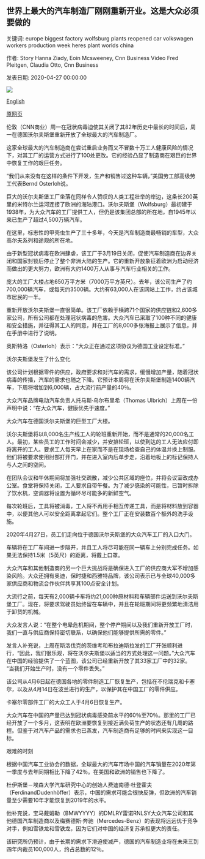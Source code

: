 ## 世界上最大的汽车制造厂刚刚重新开业。这是大众必须要做的

关键词: europe biggest factory wolfsburg plants reopened car volkswagen workers production week heres plant worlds china

作者: Story Hanna Ziady, Eoin Mcsweeney, Cnn Business Video Fred Pleitgen, Claudia Otto, Cnn Business

发表日期: 2020-04-27 00:00:00

![](https://cdn.cnn.com/cnnnext/dam/assets/200424083935-01-volkswagen-factory-wolfsburg-germany-0331-super-tease.jpg)

[English](The%20world%27s%20biggest%20car%20factory%20just%20reopened.%20Here%27s%20what%20Volkswagen%20had%20to%20do.md)

[原网页](https://edition.cnn.com/2020/04/27/business/volkswagen-restart-production-wolfsburg/index.html)

伦敦（CNN商业）周一在冠状病毒迫使其关闭了其82年历史中最长的时间后，周一在德国沃尔夫斯堡重新开放了全球最大的汽车制造厂。

这家全球最大的汽车制造商在尝试重启业务而又不冒数十万工人健康风险的情况下，对其工厂的运营方式进行了100处更改。它的经验凸显了制造商在艰巨的世界中恢复工作的艰巨任务。

“我们从来没有在这样的条件下开发，生产和销售过这种车辆，”美国劳工部高级劳工代表Bernd Osterloh说。

巨大的沃尔夫斯堡工厂坐落在同样令人赞叹的人类工程壮举的岸边，这条长200英里的米特尔兰运河连接了欧洲的海陆港口。沃尔夫斯堡（Wolfsburg）最初建于1938年，为大众汽车的工厂提供工人，但仍是该集团总部的所在地，自1945年以来已生产了超过4,500万辆汽车。

在这里，标志性的甲壳虫生产了三十多年，今天是汽车制造商最畅销的车型，大众高尔夫系列和途观的所在地。

由于新型冠状病毒在欧洲肆虐，该工厂于3月19日关闭，促使汽车制造商在边界关闭和国家封锁后停止了整个非洲大陆的生产。它的重新开放象征着欧洲为启动经济而做出的更大努力，欧洲有大约1400万人从事与汽车行业相关的工作。

庞大的工厂大楼占地650万平方米（7000万平方英尺）。去年，该公司生产了约700,000辆汽车，或每天约3500辆。大约有63,000人在该网站上工作，约占该城市居民的一半。

重新开放沃尔夫斯堡一直很简单。该工厂依赖于横跨71个国家的供应链和2,600多家公司，所有公司都在处理冠状病毒的危害。大众汽车已采取了100种不同的健康和安全措施，并征得其工人的同意，并在工厂的8,000多张海报上展示了信息，并在手册中进行了说明。

奥斯特洛（Osterloh）表示：“大众正在通过这项协议为德国工业设定标准。”

沃尔夫斯堡发生了什么变化

该公司计划根据零件的供应，政府要求和对汽车的需求，缓慢增加产量，随着冠状病毒的传播，汽车的需求也随之下降。它预计本周将在沃尔夫斯堡制造1400辆汽车，下周将增加到6,000辆，占大流行前产量的40％。

大众汽车品牌电动汽车负责人托马斯·乌尔布里希（Thomas Ulbrich）上周在一份声明中说：“在大众汽车，健康优先于速度。”

大众汽车在德国沃尔夫斯堡的巨型工厂大楼。

沃尔夫斯堡将以8,000名生产线工人的轮班重新开始，而不是通常的20,000名工人。最初，某些员工的工作时间会减少，并安排轮班，以使到达的工人无法应付即将离开的工人。要求工人每天早上在家而不是在现场检查自己的体温并换上制服。他们将被要求使用肘部打开门，并在进入室内后单步走，沿着地板上的标记保持人与人之间的空间。

在团队会议和午休期间将加强社交疏散，减少公共区域的座位，并将会议室改成办公室。食堂将保持关闭，工人要求自带午餐。为了减少感染的可能性，已暂时拆除了饮水机，空调器将设置为循环尽可能多的新鲜空气。

每次轮班后，工具将被消毒，工人将不再用手相互传递工具，而是将材料放到容器中，以便其他人可以安全距离拿起它们。整个工厂正在安装数百个额外的洗手设施。

2020年4月27日，员工们走向位于德国沃尔夫斯堡的大众汽车工厂的入口大门。

车辆将在工厂车间进一步隔开，并且工人将尽可能在同一辆车上分别完成任务。如果无法保持1.5米（5英尺）的距离，将戴上口罩。

大众汽车和其他制造商的另一个巨大挑战将是确保进入工厂的供应商大军不增加感染风险。大众还拥有奥迪，保时捷和西雅特品牌，该公司表示已与全球40,000多家供应商和物流合作伙伴共享其100点安全计划。

大流行之前，每天有2,000辆卡车将约21,000种原材料和车辆部件运送到沃尔夫斯堡工厂。现在，将要求驾驶员始终留在车辆中，并且在轮班期间将更频繁地清洁用于卸货的机械。

大众发言人说：“在整个电晕危机期间，整个停产期间以及我们重新开放工厂时，我们一直与供应商保持密切联系，以确保他们能够提供所需的零件。”

发言人补充说，上周在斯洛伐克的茨维考和布拉迪斯拉发的工厂开张顺利进行，“因此，我们很乐观，将在沃尔夫斯堡以适当的方式处理这一问题。”大众汽车在中国的经验提供了一个蓝图，该公司已经重新开放了其33家工厂中的32家。 “当我们开始生产时，没有一个零件丢失。”

该公司从4月6日起在德国各地的零件制造工厂恢复生产，包括在不伦瑞克和卡塞尔，以及从4月14日在波兰进行的生产，以保护其在中国工厂的零件供应。

卡塞尔零部件工厂的大众工人于4月6日恢复生产。

大众汽车在中国的产量已达到冠状病毒感染前水平的60％至70％。那里的工厂已经开放了一个多月，这表明在欧洲要恢复到接近满负荷生产的状态还有几周的路程。但鉴于对汽车产品的需求也已蒸发，汽车制造商有足够的时间来实现这一目标。

艰难的时刻

根据中国汽车工业协会的数据，全球最大的汽车市场中国的汽车销量在2020年第一季度与去年同期相比下降了42％。在美国和欧洲的销售也下降了。

杜伊斯堡－埃森大学汽车研究中心的创始人费迪南德·杜登霍夫（FerdinandDudenhöffer）表示，中国的需求可能会很快反弹，但欧洲的汽车销量至少需要10年才能恢复到2019年的水平。

他补充说，宝马戴姆勒（BMWYYYY）的DMLRY雷诺RNLSY大众汽车公司和其他德国汽车制造商以及梅赛德斯·奔驰（Mercedes-Benz）的表现将远远优于竞争对手，例如雪铁龙和雪铁龙，因为它们对中国的经济复苏承担更大的责任。

该研究所仍预计，由于长期的需求下滑迫使减产，德国的汽车制造业将在未来三到四年内裁员100,000人，约占总数的12％。